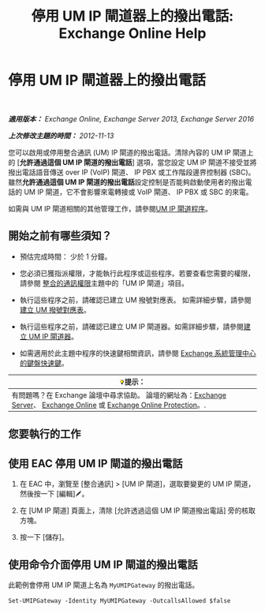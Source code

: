 ﻿---
title: '停用 UM IP 閘道器上的撥出電話: Exchange Online Help'
TOCTitle: 停用 UM IP 閘道器上的撥出電話
ms:assetid: a3777cc6-37e4-4359-ada3-a962ac0ef0c3
ms:mtpsurl: https://technet.microsoft.com/zh-tw/library/Bb232153(v=EXCHG.150)
ms:contentKeyID: 50473871
ms.date: 05/23/2018
mtps_version: v=EXCHG.150
ms.translationtype: MT
---

# 停用 UM IP 閘道器上的撥出電話

 

_**適用版本：** Exchange Online, Exchange Server 2013, Exchange Server 2016_

_**上次修改主題的時間：** 2012-11-13_

您可以啟用或停用整合通訊 (UM) IP 閘道的撥出電話。清除內容的 UM IP 閘道上的 \[**允許通過這個 UM IP 閘道的撥出電話**\] 選項，當您設定 UM IP 閘道不接受並將撥出電話語音傳送 over IP (VoIP) 閘道、 IP PBX 或工作階段邊界控制器 (SBC)。雖然**允許通過這個 UM IP 閘道的撥出電話**設定控制是否能夠啟動使用者的撥出電話的 UM IP 閘道，它不會影響來電轉接或 VoIP 閘道、 IP PBX 或 SBC 的來電。

如需與 UM IP 閘道相關的其他管理工作，請參閱[UM IP 閘道程序](um-ip-gateway-procedures-exchange-2013-help.md)。

## 開始之前有哪些須知？

  - 預估完成時間： 少於 1 分鐘。

  - 您必須已獲指派權限，才能執行此程序或這些程序。若要查看您需要的權限，請參閱 [整合的通訊權限](unified-messaging-permissions-exchange-2013-help.md)主題中的「UM IP 閘道」項目。

  - 執行這些程序之前，請確認已建立 UM 撥號對應表。 如需詳細步驟，請參閱[建立 UM 撥號對應表](create-a-um-dial-plan-exchange-2013-help.md)。

  - 執行這些程序之前，請確認已建立 UM IP 閘道器。如需詳細步驟，請參閱[建立 UM IP 閘道器](create-a-um-ip-gateway-exchange-2013-help.md)。

  - 如需適用於此主題中程序的快速鍵相關資訊，請參閱 [Exchange 系統管理中心的鍵盤快速鍵](keyboard-shortcuts-in-the-exchange-admin-center-exchange-online-protection-help.md)。

<table>
<thead>
<tr class="header">
<th><img src="images/Bb124558.tip(EXCHG.150).gif" title="提示" alt="提示" />提示：</th>
</tr>
</thead>
<tbody>
<tr class="odd">
<td>有問題嗎？在 Exchange 論壇中尋求協助。 論壇的網址為：<a href="https://go.microsoft.com/fwlink/p/?linkid=60612">Exchange Server</a>、 <a href="https://go.microsoft.com/fwlink/p/?linkid=267542">Exchange Online</a> 或 <a href="https://go.microsoft.com/fwlink/p/?linkid=285351">Exchange Online Protection</a>。.</td>
</tr>
</tbody>
</table>


## 您要執行的工作

## 使用 EAC 停用 UM IP 閘道的撥出電話

1.  在 EAC 中，瀏覽至 \[整合通訊\] \> \[UM IP 閘道\]，選取要變更的 UM IP 閘道，然後按一下 \[編輯\]![編輯圖示](images/JJ218640.6f53ccb2-1f13-4c02-bea0-30690e6ea71d(EXCHG.150).gif "編輯圖示")。

2.  在 \[UM IP 閘道\] 頁面上，清除 \[允許透過這個 UM IP 閘道撥出電話\] 旁的核取方塊。

3.  按一下 \[儲存\]。

## 使用命令介面停用 UM IP 閘道的撥出電話

此範例會停用 UM IP 閘道上名為 `MyUMIPGateway` 的撥出電話。

    Set-UMIPGateway -Identity MyUMIPGateway -OutcallsAllowed $false

